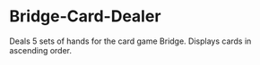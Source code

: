 # Bridge-Card-Dealer
Deals 5 sets of hands for the card game Bridge. Displays cards in ascending order.
